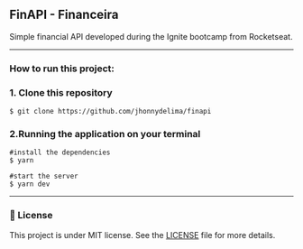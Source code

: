 ## FinAPI - Financeira

Simple financial API developed during the Ignite bootcamp from Rocketseat.

---

### How to run this project:

### 1. Clone this repository
```
$ git clone https://github.com/jhonnydelima/finapi
```

### 2.Running the application on your terminal
```
#install the dependencies
$ yarn

#start the server
$ yarn dev
```

---
### 📄 License
This project is under MIT license. See the [LICENSE](https://github.com/jhonnydelima/finapi/blob/main/LICENSE) file for more details.
